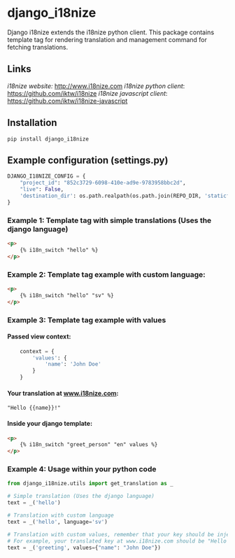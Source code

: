 # django_i18nize
Django i18nize extends the i18nize python client. This package contains template tag for rendering translation and management command for fetching translations.

## Links
*i18nize website:* http://www.i18nize.com
*i18nize python client*: https://github.com/iktw/i18nize
*i18nize javascript client*: https://github.com/iktw/i18nize-javascript


## Installation
```pip install django_i18nize```


## Example configuration (settings.py)
```python
DJANGO_I18NIZE_CONFIG = {
    "project_id": "852c3729-6098-410e-ad9e-9783958bbc2d",
    "live": False,
    'destination_dir': os.path.realpath(os.path.join(REPO_DIR, 'staticfiles', 'locale'))
}
```

### Example 1: Template tag with simple translations (Uses the django language)
```html
<p>
    {% i18n_switch "hello" %}
</p>
```

### Example 2: Template tag example with custom language:
```html
<p>
    {% i18n_switch "hello" "sv" %}
</p>
```

### Example 3: Template tag example with values

#### Passed view context:
```python
	context = {
		'values': {
			'name': 'John Doe'
		}
	}

```

#### Your translation at www.i18nize.com:
`"Hello {{name}}!"`

#### Inside your django template:
```html
<p>
    {% i18n_switch "greet_person" "en" values %}
</p>
```

### Example 4: Usage within your python code
```python
from django_i18nize.utils import get_translation as _

# Simple translation (Uses the django language)
text = _('hello')

# Translation with custom language
text = _('hello', language='sv')

# Translation with custom values, remember that your key should be injected within your translation.
# For example, your translated key at www.i18nize.com should be "Hello {{name}}!"
text = _('greeting', values={"name": "John Doe"})

```